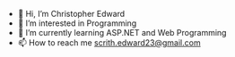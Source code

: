 - 👋 Hi, I’m Christopher Edward
- 👀 I’m interested in Programming
- 🌱 I’m currently learning ASP.NET and Web Programming
- 📫 How to reach me scrith.edward23@gmail.com

<!---
EdwardM23/EdwardM23 is a ✨ special ✨ repository because its `README.md` (this file) appears on your GitHub profile.
You can click the Preview link to take a look at your changes.
--->
